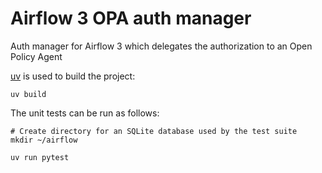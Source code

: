 # Airflow 3 OPA auth manager

Auth manager for Airflow 3 which delegates the authorization to an Open Policy
Agent

[uv](https://docs.astral.sh/uv/) is used to build the project:

    uv build

The unit tests can be run as follows:

    # Create directory for an SQLite database used by the test suite
    mkdir ~/airflow

    uv run pytest
